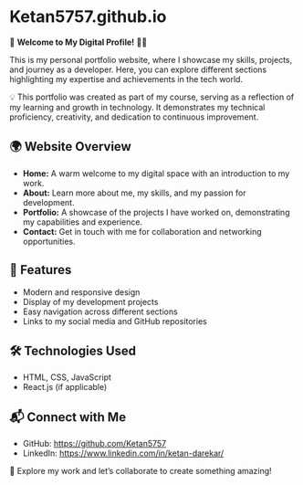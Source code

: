 # Ketan5757.github.io

🚀 **Welcome to My Digital Profile!** 👨‍💻

This is my personal portfolio website, where I showcase my skills, projects, and journey as a developer. Here, you can explore different sections highlighting my expertise and achievements in the tech world.

💡 This portfolio was created as part of my course, serving as a reflection of my learning and growth in technology. It demonstrates my technical proficiency, creativity, and dedication to continuous improvement.

## 🌍 Website Overview
- **Home:** A warm welcome to my digital space with an introduction to my work.
- **About:** Learn more about me, my skills, and my passion for development.
- **Portfolio:** A showcase of the projects I have worked on, demonstrating my capabilities and experience.
- **Contact:** Get in touch with me for collaboration and networking opportunities.

## 🚀 Features
- Modern and responsive design
- Display of my development projects
- Easy navigation across different sections
- Links to my social media and GitHub repositories

## 🛠️ Technologies Used
- HTML, CSS, JavaScript
- React.js (if applicable)


## 📬 Connect with Me
- GitHub: https://github.com/Ketan5757
- LinkedIn: https://www.linkedin.com/in/ketan-darekar/

🌟 Explore my work and let’s collaborate to create something amazing!

